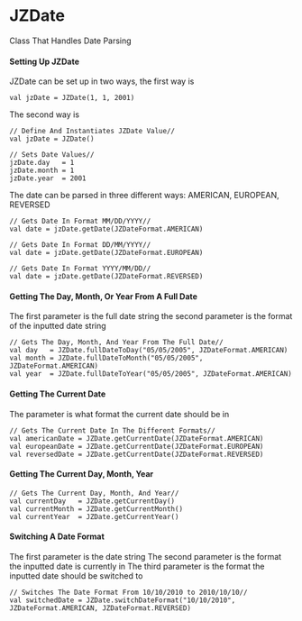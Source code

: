 # JZDate
Class That Handles Date Parsing

#### Setting Up JZDate
JZDate can be set up in two ways, the first way is

    val jzDate = JZDate(1, 1, 2001)
    
The second way is
    
    // Define And Instantiates JZDate Value//
    val jzDate = JZDate() 
    
    // Sets Date Values//
    jzDate.day   = 1
    jzDate.month = 1
    jzDate.year  = 2001
    
The date can be parsed in three different ways: AMERICAN, EUROPEAN, REVERSED
    
    // Gets Date In Format MM/DD/YYYY//
    val date = jzDate.getDate(JZDateFormat.AMERICAN) 
    
    // Gets Date In Format DD/MM/YYYY//
    val date = jzDate.getDate(JZDateFormat.EUROPEAN) 
    
    // Gets Date In Format YYYY/MM/DD//
    val date = jzDate.getDate(JZDateFormat.REVERSED) 
    
#### Getting The Day, Month, Or Year From A Full Date
The first parameter is the full date string 
the second parameter is the format of the inputted date string

    // Gets The Day, Month, And Year From The Full Date//
    val day   = JZDate.fullDateToDay("05/05/2005", JZDateFormat.AMERICAN)
    val month = JZDate.fullDateToMonth("05/05/2005", JZDateFormat.AMERICAN)
    val year  = JZDate.fullDateToYear("05/05/2005", JZDateFormat.AMERICAN)
    
#### Getting The Current Date
The parameter is what format the current date should be in

    // Gets The Current Date In The Different Formats//
    val americanDate = JZDate.getCurrentDate(JZDateFormat.AMERICAN)
    val europeanDate = JZDate.getCurrentDate(JZDateFormat.EUROPEAN)
    val reversedDate = JZDate.getCurrentDate(JZDateFormat.REVERSED)
    
#### Getting The Current Day, Month, Year

    // Gets The Current Day, Month, And Year//
    val currentDay   = JZDate.getCurrentDay()
    val currentMonth = JZDate.getCurrentMonth()
    val currentYear  = JZDate.getCurrentYear()
    
#### Switching A Date Format
The first parameter is the date string
The second parameter is the format the inputted date is currently in
The third parameter is the format the inputted date should be switched to

    // Switches The Date Format From 10/10/2010 to 2010/10/10//
    val switchedDate = JZDate.switchDateFormat("10/10/2010", JZDateFormat.AMERICAN, JZDateFormat.REVERSED)
